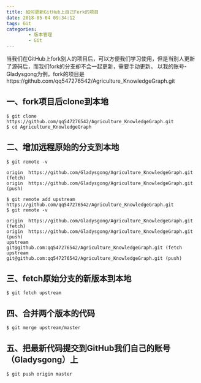 ```yaml
---
title: 如何更新GitHub上自己Fork的项目
date: 2018-05-04 09:34:12
tags: Git
categories:
		- 版本管理
		- Git
---
```

当我们在GitHub上fork别人的项目后，可以方便我们学习使用，但是当别人更新了源码后，而我们fork的分支却不会一起更新，需要手动更新。
以我的账号-Gladysgong为例，fork的项目是https://github.com/qq547276542/Agriculture_KnowledgeGraph.git
## 一、fork项目后clone到本地
	$ git clone https://github.com/qq547276542/Agriculture_KnowledgeGraph.git
	$ cd Agriculture_KnowledgeGraph
## 二、增加远程原始的分支到本地
	$ git remote -v

	origin  https://github.com/Gladysgong/Agriculture_KnowledgeGraph.git (fetch)
	origin  https://github.com/Gladysgong/Agriculture_KnowledgeGraph.git (push)

	$ git remote add upstream https://github.com/qq547276542/Agriculture_KnowledgeGraph.git
	$ git remote -v

	origin  https://github.com/Gladysgong/Agriculture_KnowledgeGraph.git (fetch)
	origin  https://github.com/Gladysgong/Agriculture_KnowledgeGraph.git (push)
	upstream        git@github.com:qq547276542/Agriculture_KnowledgeGraph.git (fetch
	upstream        git@github.com:qq547276542/Agriculture_KnowledgeGraph.git (push)
## 三、fetch原始分支的新版本到本地
	$ git fetch upstream 
## 四、合并两个版本的代码
	$ git merge upstream/master
## 五、把最新代码提交到GitHub我们自己的账号（Gladysgong）上
	$ git push origin master